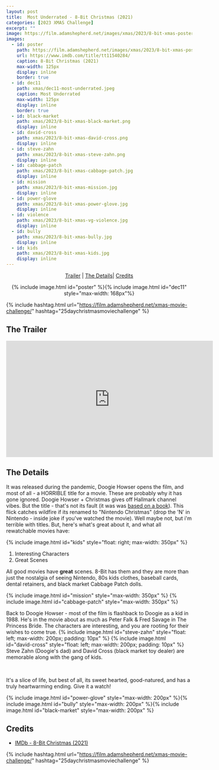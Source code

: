 ```yaml
---
layout: post
title:  Most Underrated - 8-Bit Christmas (2021)
categories: [2023 XMAS Challenge]
excerpt: ""
image: https://film.adamshepherd.net/images/xmas/2023/8-bit-xmas-poster.jpg
images:
  - id: poster
    path: https://film.adamshepherd.net/images/xmas/2023/8-bit-xmas-poster.jpg
    url: https://www.imdb.com/title/tt11540284/
    caption: 8-Bit Christmas (2021)
    max-width: 125px
    display: inline
    border: true
  - id: dec11
    path: xmas/dec11-most-underrated.jpeg
    caption: Most Underrated	
    max-width: 125px
    display: inline
    border: true
  - id: black-market
    path: xmas/2023/8-bit-xmas-black-market.png
    display: inline
  - id: david-cross
    path: xmas/2023/8-bit-xmas-david-cross.png
    display: inline
  - id: steve-zahn
    path: xmas/2023/8-bit-xmas-steve-zahn.png
    display: inline
  - id: cabbage-patch
    path: xmas/2023/8-bit-xmas-cabbage-patch.jpg
    display: inline
  - id: mission
    path: xmas/2023/8-bit-xmas-mission.jpg
    display: inline
  - id: power-glove
    path: xmas/2023/8-bit-xmas-power-glove.jpg
    display: inline
  - id: violence
    path: xmas/2023/8-bit-xmas-vg-violence.jpg
    display: inline
  - id: bully
    path: xmas/2023/8-bit-xmas-bully.jpg
    display: inline
  - id: kids
    path: xmas/2023/8-bit-xmas-kids.jpg
    display: inline
---
```


<div style="text-align: center">
  <p><a href="#the-trailer">Trailer</a> | <a href="#the-details">The Details</a>| <a href="#credits">Credits</a></p>
  <p>{% include image.html id="poster" %}{% include image.html id="dec11" style="max-width: 168px"%}</p>
</div>

{% include hashtag.html url="https://film.adamshepherd.net/xmas-movie-challenge/" hashtag="25daychristmasmoviechallenge" %}

## The Trailer 

<div style="text-align: center">
  <iframe width="560" height="315" src="https://www.youtube.com/embed/CI-YWRK0VPo?si=cLvGRLBDhpKaJdVG" title="YouTube video player" frameborder="0" allow="accelerometer; autoplay; clipboard-write; encrypted-media; gyroscope; picture-in-picture; web-share" allowfullscreen></iframe>
</div>


## The Details

It was released during the pandemic, Doogie Howser opens the film, and most of all - a HORRIBLE title for a movie. These are probably why it has gone ignored. Doogie Howser + Christmas gives off Hallmark channel vibes. But the title - that's not its fault (it was was [based on a book](https://a.co/d/hXNUlVU)). This flick catches wildfire if its renamed to "Nintendo Christmas" (drop the 'N' in Nintendo - inside joke if you've watched the movie). Well maybe not, but i'm terrible with titles. But, here's what's great about it, and what all rewatchable movies have:

{% include image.html id="kids" style="float: right; max-width: 350px" %}

1. Interesting Characters 
2. Great Scenes

All good movies have **great** scenes. 8-Bit has them and they are more than just the nostalgia of seeing Nintendo, 80s kids clothes, baseball cards, dental retainers, and black market Cabbage Patch dolls.

{% include image.html id="mission" style="max-width: 350px" %} {% include image.html id="cabbage-patch" style="max-width: 350px" %}

Back to Doogie Howser - most of the film is flashback to Doogie as a kid in 1988. He's in the movie about as much as Peter Falk & Fred Savage in The Princess Bride. The characters are interesting, and you are rooting for their wishes to come true. {% include image.html id="steve-zahn" style="float: left; max-width: 200px; padding: 10px" %} {% include image.html id="david-cross" style="float: left; max-width: 200px; padding: 10px" %} Steve Zahn (Doogie's dad) and David Cross (black market toy dealer)  are memorable along with the gang of kids.

<p style="clear: both">&nbsp;</p>

It's a slice of life, but best of all, its sweet hearted, good-natured, and has a truly heartwarming ending. Give it a watch!

{% include image.html id="power-glove" style="max-width: 200px" %}{% include image.html id="bully" style="max-width: 200px" %}{% include image.html id="black-market" style="max-width: 200px" %}

## Credits

* [IMDb - 8-Bit Christmas (2021)](https://www.imdb.com/title/tt11540284/)


{% include hashtag.html url="https://film.adamshepherd.net/xmas-movie-challenge/" hashtag="25daychristmasmoviechallenge" %}

<p>&nbsp;</p>

